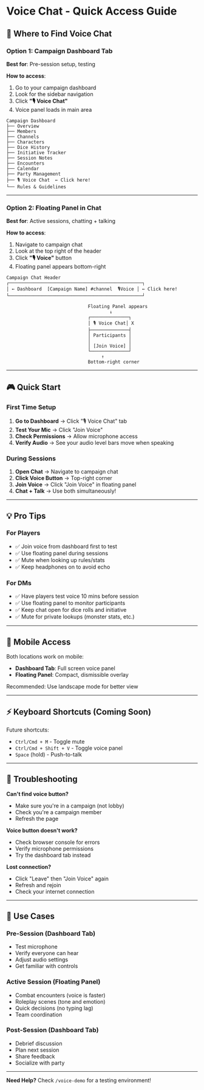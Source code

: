 # Voice Chat - Quick Access Guide

## 🎯 Where to Find Voice Chat

### Option 1: Campaign Dashboard Tab
**Best for**: Pre-session setup, testing

**How to access**:
1. Go to your campaign dashboard
2. Look for the sidebar navigation
3. Click **"🎙️ Voice Chat"**
4. Voice panel loads in main area

```
Campaign Dashboard
├── Overview
├── Members
├── Channels
├── Characters
├── Dice History
├── Initiative Tracker
├── Session Notes
├── Encounters
├── Calendar
├── Party Management
├── 🎙️ Voice Chat  ← Click here!
└── Rules & Guidelines
```

---

### Option 2: Floating Panel in Chat
**Best for**: Active sessions, chatting + talking

**How to access**:
1. Navigate to campaign chat
2. Look at the top right of the header
3. Click **"🎙️ Voice"** button
4. Floating panel appears bottom-right

```
Campaign Chat Header
┌─────────────────────────────────────────────────┐
│ ← Dashboard  [Campaign Name] #channel  🎙️Voice │ ← Click here!
└─────────────────────────────────────────────────┘

                              Floating Panel appears
                                      ↓
                              ┌──────────────┐
                              │ 🎙️ Voice Chat│ X
                              ├──────────────┤
                              │ Participants │
                              │              │
                              │ [Join Voice] │
                              └──────────────┘
                                   ↑
                              Bottom-right corner
```

---

## 🎮 Quick Start

### First Time Setup
1. **Go to Dashboard** → Click "🎙️ Voice Chat" tab
2. **Test Your Mic** → Click "Join Voice"
3. **Check Permissions** → Allow microphone access
4. **Verify Audio** → See your audio level bars move when speaking

### During Sessions
1. **Open Chat** → Navigate to campaign chat
2. **Click Voice Button** → Top-right corner
3. **Join Voice** → Click "Join Voice" in floating panel
4. **Chat + Talk** → Use both simultaneously!

---

## 💡 Pro Tips

### For Players
- ✅ Join voice from dashboard first to test
- ✅ Use floating panel during sessions
- ✅ Mute when looking up rules/stats
- ✅ Keep headphones on to avoid echo

### For DMs
- ✅ Have players test voice 10 mins before session
- ✅ Use floating panel to monitor participants
- ✅ Keep chat open for dice rolls and initiative
- ✅ Mute for private lookups (monster stats, etc.)

---

## 📱 Mobile Access

Both locations work on mobile:
- **Dashboard Tab**: Full screen voice panel
- **Floating Panel**: Compact, dismissible overlay

Recommended: Use landscape mode for better view

---

## ⚡ Keyboard Shortcuts (Coming Soon)

Future shortcuts:
- `Ctrl/Cmd + M` - Toggle mute
- `Ctrl/Cmd + Shift + V` - Toggle voice panel
- `Space` (hold) - Push-to-talk

---

## 🔧 Troubleshooting

**Can't find voice button?**
- Make sure you're in a campaign (not lobby)
- Check you're a campaign member
- Refresh the page

**Voice button doesn't work?**
- Check browser console for errors
- Verify microphone permissions
- Try the dashboard tab instead

**Lost connection?**
- Click "Leave" then "Join Voice" again
- Refresh and rejoin
- Check your internet connection

---

## 🎯 Use Cases

### **Pre-Session** (Dashboard Tab)
- Test microphone
- Verify everyone can hear
- Adjust audio settings
- Get familiar with controls

### **Active Session** (Floating Panel)
- Combat encounters (voice is faster)
- Roleplay scenes (tone and emotion)
- Quick decisions (no typing lag)
- Team coordination

### **Post-Session** (Dashboard Tab)
- Debrief discussion
- Plan next session
- Share feedback
- Socialize with party

---

**Need Help?** Check `/voice-demo` for a testing environment!
